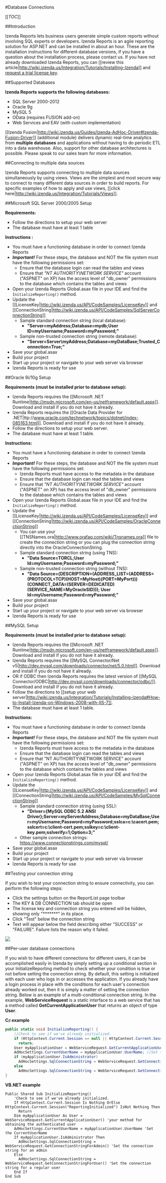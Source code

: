 #Database Connections

[[_TOC_]]

##Introduction

Izenda Reports lets business users generate simple custom reports without involving SQL experts or developers. Izenda Reports is an agile reporting solution for ASP.NET and can be installed in about an hour. These are the installation instructions for different database versions, if you have a question about the installation process, please contact us. If you have not already downloaded Izenda Reports, you can [[review this article|http://wiki.izenda.us/Integration/Tutorials/Installing-Izenda]] and [request a trial license key](mailto:sales@izenda.com).

##Supported Databases

**Izenda Reports supports the following databases:**

* SQL Server 2000-2012
* Oracle 9g
* MySQL 5
* OData (requires FUSION add-on)
* Web Services and EAV  (with custom implementation)

[[Izenda Fusion|http://wiki.izenda.us/Guides/Izenda-AdHoc-Driver#Izenda-Fusion-Driver]] (additional module) delivers dynamic real-time analytics from **multiple databases** and applications without having to do periodic ETL into a data warehouse. Also, support for other database architectures is possible. Please speak to our sales team for more information.

##Connecting to multiple data sources

Izenda Reports supports connecting to multiple data sources simultaneously by using views. Views are the simplest and most secure way to connect to many different data sources in order to build reports. For specific examples of how to apply and use views, [[click here|http://wiki.izenda.us/Integration/Tutorials/Views]].

##Microsoft SQL Server 2000/2005 Setup

**Requirements:**

* Follow the directions to setup your web server
* The database must have at least 1 table

**Instructions :**

* You must have a functioning database in order to connect Izenda Reports
* _**Important!**_ For these steps, the database and NOT the file system must have the following permissions set:
  * Ensure that the database login can read the tables and views
  * Ensure that _"NT AUTHORITY\NETWORK SERVICE"_ account ("ASPNET" on XP) has the access level of "db_owner" permissions to the database which contains the tables and views
* Open your Izenda Reports Global.asax file in your IDE and find the ``InitializeReporting()`` method.
* Update the [[LicenseKey|http://wiki.izenda.us/API/CodeSamples/LicenseKey]] and [[ConnectionString|http://wiki.izenda.us/API/CodeSamples/SqlServerConnectionString]] 
  * Sample standard connection string (local database):
    * **"Server=myAddress;Database=mydb;User ID=myUsername;Password=myPassword;"**
  * Sample non-trusted connection string (remote database):
    * **"Server=Server\myAddress;Database=myDataBase;Trusted_Connection=True;"**
* Save your global.asax 
* Build your project
* Start up your project or navigate to your web server via browser
* Izenda Reports is ready for use

##Oracle 9i/10g Setup

**Requirements (must be installed prior to database setup):**

* Izenda Reports requires the [[Microsoft .NET Runtime|http://msdn.microsoft.com/en-us/netframework/default.aspx]]. Download and install if you do not have it already.
* Izenda Reports requires the [[Oracle Data Provider for .NET|ttp://www.oracle.com/technetwork/topics/dotnet/index-085163.html]]. Download and install if you do not have it already.
* Follow the directions to setup your web server.
* The database must have at least 1 table.

**Instructions:**

* You must have a functioning database in order to connect Izenda Reports
* _**Important!**_ For these steps, the database and NOT the file system must have the following permissions set:
  * Izenda Reports must have access to the metadata in the database
  * Ensure that the database login can read the tables and views
  * Ensure that _"NT AUTHORITY\NETWORK SERVICE"_ account ("ASPNET" on XP) has the access level of "db_owner" permissions to the database which contains the tables and views
* Open your Izenda Reports Global.asax file in your IDE and find the ``InitializeReporting()`` method.
* Update the [[LicenseKey|http://wiki.izenda.us/API/CodeSamples/LicenseKey]] and [[ConnectionString|http://wiki.izenda.us/API/CodeSamples/OracleConnectionString]] 
  * You can use your [[TNSNames.ora|http://www.orafaq.com/wiki/Tnsnames.ora]] file to create the connection string or you can plug the connection string directly into the OracleConnectionString.
  * Sample standard connection string (using TNS):
    * **"Data Source=TORCL;User Id=myUsername;Password=myPassword;"**
  * Sample non-trusted connection string (without TNS):
    * **"Data Source=(DESCRIPTION=(ADDRESS_LIST=(ADDRESS=(PROTOCOL=TCP)(HOST=MyHost)(PORT=MyPort)))(CONNECT_DATA=(SERVER=DEDICATED)(SERVICE_NAME=MyOracleSID)));
User Id=myUsername;Password=myPassword;"**
* Save your global.asax 
* Build your project
* Start up your project or navigate to your web server via browser
* Izenda Reports is ready for use

##MySQL Setup

**Requirements (must be installed prior to database setup):**

* Izenda Reports requires the [[Microsoft .NET Runtime|http://msdn.microsoft.com/en-us/netframework/default.aspx]]. Download and install if you do not have it already.
* Izenda Reports requires the [[MySQL Connector/Net v5|http://dev.mysql.com/downloads/connector/net/5.0.html]]. Download and install if you do not have it already.
* OR if ODBC then Izenda Reports requires the latest version of [[MySQL Connector/ODBC|http://dev.mysql.com/downloads/connector/odbc/]]. Download and install if you do not have it already.
* Follow the directions to [[setup your web server|http://wiki.izenda.us/Integration/Tutorials/Installing-Izenda#How-to-Install-Izenda-on-Windows-2008-with-IIS-7]].
* The database must have at least 1 table.

**Instructions:**

* You must have a functioning database in order to connect Izenda Reports
* _**Important!**_ For these steps, the database and NOT the file system must have the following permissions set:
  * Izenda Reports must have access to the metadata in the database
  * Ensure that the database login can read the tables and views
  * Ensure that "NT AUTHORITY\NETWORK SERVICE" account ("ASPNET" on XP) has the access level of "db_owner" permissions to the database which contains the tables and views
* Open your Izenda Reports Global.asax file in your IDE and find the ``InitializeReporting()`` method.
* Update the [[LicenseKey|http://wiki.izenda.us/API/CodeSamples/LicenseKey]] and [[ConnectionString|http://wiki.izenda.us/API/CodeSamples/MySqlConnectionString]] 
  * Sample standard connection string (using SSL):
    * **"Driver={MySQL ODBC 5.2 ANSI Driver};Server=myServerAddress;Database=myDataBase;User=myUsername;Password=myPassword;sslca=c:\cacert.pem;sslcert=c:\client-cert.pem;sslkey=c:\client-key.pem;sslverify=1;Option=3;"**
  * Other sample connection strings: https://www.connectionstrings.com/mysql/
* Save your global.asax 
* Build your project
* Start up your project or navigate to your web server via browser
* Izenda Reports is ready for use

##Testing your connection string

If you wish to test your connection string to ensure connectivity, you can perform the following steps:

* Click the settings button on the ReportList page toolbar
* The KEY & DB CONNECTION tab should be open
* The license key and connection string you entered will be hidden, showing only "*******" in its place.
* Click "Test" below the connection string 
* Text will appear below the field describing either "SUCCESS" or "FAILURE". Failure lists the reason why it failed.

![](/Integration/Tutorials/connect-to-the-database/settings_aspx.png)

##Per-user database connections

If you wish to have different connections for different users, it can be accomplished easily in Izenda by simply setting up a conditional section in your InitializeReporting method to check whether your condition is true or not before setting the connection string. By default, this setting is initialized with each user who logs in or accesses the application. If you already have a login process in place with the conditions for each user's connection already worked out, then it is simply a matter of setting the connection string. Below is an example of a multi-conditional connection string. In the example, **WebServiceRequest** is a static interface to a web service that has a method called **GetCurrentApplicationUser** that returns an object of type **User**.

**C♯ example**

```csharp
public static void InitializeReporting() {
    //Check to see if we've already initialized.
    if (HttpContext.Current.Session == null || HttpContext.Current.Session["ReportingInitialized"] != null)
      return;
    User myApplicationUser = WebServiceRequest.GetCurrentApplicationUser(); //your method for obtaining the authenticated user
    AdHocSettings.CurrentUserName = myApplicationUser.UserName; //Set the CurrentUserName
    if (myApplicationUser.IsAdministrator)
      AdHocSettings.SqlConnectionString = WebServiceRequest.GetConnectionStringForAdmin(); //Set the connection string for an admin
    else
      AdHocSettings.SqlConnectionString = WebServiceRequest.GetConnectionStringForUser(); //Set the connection string for a regular user
}    
```

**VB.NET example**

```visualbasic
Public Shared Sub InitializeReporting()
    'Check to see if we've already initialized.
    If HttpContext.Current.Session Is Nothing OrElse HttpContext.Current.Session("ReportingInitialized") IsNot Nothing Then
      Return
    Dim myApplicationUser As User = WebServiceRequest.GetCurrentApplicationUser() 'your method for obtaining the authenticated user
    AdHocSettings.CurrentUserName = myApplicationUser.UserName 'Set the CurrentUserName
    If myApplicationUser.IsAdministrator Then
      AdHocSettings.SqlConnectionString = WebServiceRequest.GetConnectionStringForAdmin() 'Set the connection string for an admin
    Else
      AdHocSettings.SqlConnectionString = WebServiceRequest.GetConnectionStringForUser() 'Set the connection string for a regular user
    End If
End Sub
```